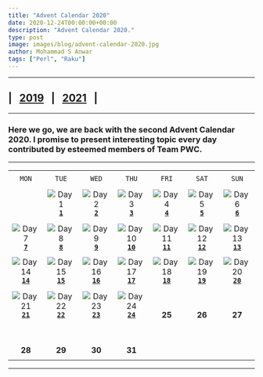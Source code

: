 ```yaml
---
title: "Advent Calendar 2020"
date: 2020-12-24T00:00:00+00:00
description: "Advent Calendar 2020."
type: post
image: images/blog/advent-calendar-2020.jpg
author: Mohammad S Anwar
tags: ["Perl", "Raku"]
---
```

***

## | &nbsp; [**2019**](/blog/advent-calendar-2019) &nbsp; | &nbsp; [**2021**](/blog/advent-calendar-2021) &nbsp; |

***

### Here we go, we are back with the second **Advent Calendar 2020**. I promise to present interesting topic every day contributed by esteemed members of **Team PWC**.

***

| | | | | | | |
| :---: | :---: | :---: | :---: | :---: | :---: | :---: |
| | | | | | | |
| `MON`<br> |  `TUE`<br> | `WED`<br> |  `THU`<br>| `FRI`<br>|  `SAT`<br> |  `SUN`<br> |
| | | | | | | |
| <br><br><br>             | ![Day 1](/images/blog/2020-12-01-thumbnail.jpg)<br>[**`1`**](/blog/advent-calendar-2020-12-01)             | ![Day 2](/images/blog/2020-12-02-thumbnail.jpg)<br>[**`2`**](/blog/advent-calendar-2020-12-02)               | ![Day 3](/images/blog/2020-12-03-thumbnail.jpg)<br>[**`3`**](/blog/advent-calendar-2020-12-03)                   | ![Day 4](/images/blog/2020-12-04-thumbnail.jpg)<br>[**`4`**](/blog/advent-calendar-2020-12-04)                   | ![Day 5](/images/blog/2020-12-05-thumbnail.jpg)<br>[**`5`**](/blog/advent-calendar-2020-12-05)                   | ![Day 6](/images/blog/2020-12-06-thumbnail.jpg)<br>[**`6`**](/blog/advent-calendar-2020-12-06)            |
| | | | | | | |
| ![Day 7](/images/blog/2020-12-07-thumbnail.jpg)<br>[**`7`**](/blog/advent-calendar-2020-12-07)<br>       | ![Day 8](/images/blog/2020-12-08-thumbnail.jpg)<br>[**`8`**](/blog/advent-calendar-2020-12-08)             | ![Day 9](/images/blog/2020-12-09-thumbnail.jpg)<br>[**`9`**](/blog/advent-calendar-2020-12-09)             | ![Day 10](/images/blog/2020-12-10-thumbnail.jpg)<br>[**`10`**](/blog/advent-calendar-2020-12-10)                   | ![Day 11](/images/blog/2020-12-11-thumbnail.jpg)<br>[**`11`**](/blog/advent-calendar-2020-12-11)                   | ![Day 12](/images/blog/2020-12-12-thumbnail.jpg)<br>[**`12`**](/blog/advent-calendar-2020-12-12)                   | ![Day 13](/images/blog/2020-12-13-thumbnail.jpg)<br>[**`13`**](/blog/advent-calendar-2020-12-13)                   |
| | | | | | | |
| ![Day 14](/images/blog/2020-12-14-thumbnail.jpg)<br>[**`14`**](/blog/advent-calendar-2020-12-14)<br>       | ![Day 15](/images/blog/2020-12-15-thumbnail.jpg)<br>[**`15`**](/blog/advent-calendar-2020-12-15)             | ![Day 16](/images/blog/2021-12-16-thumbnail.jpg)<br>[**`16`**](/blog/advent-calendar-2020-12-16)             | ![Day 17](/images/blog/2021-12-17-thumbnail.jpg)<br>[**`17`**](/blog/advent-calendar-2020-12-17)                   | ![Day 18](/images/blog/2020-12-18-thumbnail.jpg)<br>[**`18`**](/blog/advent-calendar-2020-12-18)                   | ![Day 19](/images/blog/2021-12-19-thumbnail.jpg)<br>[**`19`**](/blog/advent-calendar-2020-12-19)                   | ![Day 20](/images/blog/2021-12-20-thumbnail.jpg)<br>[**`20`**](/blog/advent-calendar-2020-12-20)                   |
| | | | | | | |
| ![Day 21](/images/blog/2020-12-21-thumbnail.jpg)<br>[**`21`**](/blog/advent-calendar-2020-12-21)<br>       | ![Day 22](/images/blog/2020-12-22-thumbnail.jpg)<br>[**`22`**](/blog/advent-calendar-2020-12-22)             | ![Day 23](/images/blog/2020-12-23-thumbnail.jpg)<br>[**`23`**](/blog/advent-calendar-2020-12-23)             | ![Day 24](/images/blog/2020-12-24-thumbnail.jpg)<br>[**`24`**](/blog/advent-calendar-2020-12-24)                   | <br><br>**25**<br>                   | <br><br>**26**<br>                  | <br><br>**27**<br>                |
| | | | | | | |
| <br><br>**28**<br>       | <br><br>**29**<br>             | <br><br>**30**<br>             | <br><br>**31**<br>                   |                    |                    |                    |
| | | | | | | |

***
